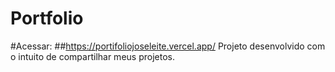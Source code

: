 # Portfolio
#Acessar:
##https://portifoliojoseleite.vercel.app/
 Projeto desenvolvido com o intuito de compartilhar meus projetos.
